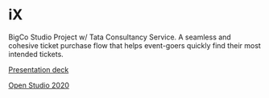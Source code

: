 # iX 

BigCo Studio Project w/ Tata Consultancy Service. A seamless and cohesive ticket purchase flow that helps event-goers quickly find their most intended tickets.

[Presentation deck](https://docs.google.com/presentation/d/1qc-hiuMr-fmIUei73zm8q61l6nPm1ZSdQofoj-xcjgo/edit?usp=sharing)

[Open Studio 2020](http://openstudio-2020.cornelltech.io/team_pages/BC20-019.html)
